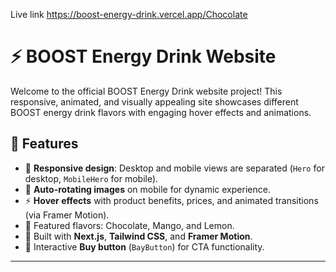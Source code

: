 

Live link  https://boost-energy-drink.vercel.app/Chocolate

# ⚡ BOOST Energy Drink Website

Welcome to the official BOOST Energy Drink website project! This responsive, animated, and visually appealing site showcases different BOOST energy drink flavors with engaging hover effects and animations.

## 🌟 Features

- 🔄 **Responsive design**: Desktop and mobile views are separated (`Hero` for desktop, `MobileHero` for mobile).
- 📸 **Auto-rotating images** on mobile for dynamic experience.
- ⚡ **Hover effects** with product benefits, prices, and animated transitions (via Framer Motion).
- 🍫 Featured flavors: Chocolate, Mango, and Lemon.
- 🎨 Built with **Next.js**, **Tailwind CSS**, and **Framer Motion**.
- 🛒 Interactive **Buy button** (`BayButton`) for CTA functionality.

---




